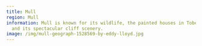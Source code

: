 ```yaml
---
title: Mull
region: Mull
information: Mull is known for its wildlife, the painted houses in Tobermory,
  and its spectacular cliff scenery.
image: /img/mull-geograph-1528569-by-eddy-lloyd.jpg
---
```


